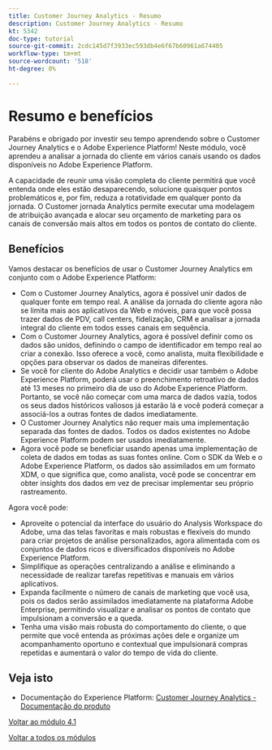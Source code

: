 ```yaml
---
title: Customer Journey Analytics - Resumo
description: Customer Journey Analytics - Resumo
kt: 5342
doc-type: tutorial
source-git-commit: 2cdc145d7f3933ec593db4e6f67b60961a674405
workflow-type: tm+mt
source-wordcount: '518'
ht-degree: 0%

---
```


# Resumo e benefícios

Parabéns e obrigado por investir seu tempo aprendendo sobre o Customer Journey Analytics e o Adobe Experience Platform!
Neste módulo, você aprendeu a analisar a jornada do cliente em vários canais usando os dados disponíveis no Adobe Experience Platform.

A capacidade de reunir uma visão completa do cliente permitirá que você entenda onde eles estão desaparecendo, solucione quaisquer pontos problemáticos e, por fim, reduza a rotatividade em qualquer ponto da jornada.
O Customer jornada Analytics permite executar uma modelagem de atribuição avançada e alocar seu orçamento de marketing para os canais de conversão mais altos em todos os pontos de contato do cliente.

## Benefícios

Vamos destacar os benefícios de usar o Customer Journey Analytics em conjunto com o Adobe Experience Platform:

- Com o Customer Journey Analytics, agora é possível unir dados de qualquer fonte em tempo real. A análise da jornada do cliente agora não se limita mais aos aplicativos da Web e móveis, para que você possa trazer dados de PDV, call centers, fidelização, CRM e analisar a jornada integral do cliente em todos esses canais em sequência.
- Com o Customer Journey Analytics, agora é possível definir como os dados são unidos, definindo o campo de identificador em tempo real ao criar a conexão. Isso oferece a você, como analista, muita flexibilidade e opções para observar os dados de maneiras diferentes.
- Se você for cliente do Adobe Analytics e decidir usar também o Adobe Experience Platform, poderá usar o preenchimento retroativo de dados até 13 meses no primeiro dia de uso do Adobe Experience Platform. Portanto, se você não começar com uma marca de dados vazia, todos os seus dados históricos valiosos já estarão lá e você poderá começar a associá-los a outras fontes de dados imediatamente.
- O Customer Journey Analytics não requer mais uma implementação separada das fontes de dados. Todos os dados existentes no Adobe Experience Platform podem ser usados imediatamente.
- Agora você pode se beneficiar usando apenas uma implementação de coleta de dados em todas as suas fontes online. Com o SDK da Web e o Adobe Experience Platform, os dados são assimilados em um formato XDM, o que significa que, como analista, você pode se concentrar em obter insights dos dados em vez de precisar implementar seu próprio rastreamento.

Agora você pode:

- Aproveite o potencial da interface do usuário do Analysis Workspace do Adobe, uma das telas favoritas e mais robustas e flexíveis do mundo para criar projetos de análise personalizados, agora alimentada com os conjuntos de dados ricos e diversificados disponíveis no Adobe Experience Platform.
- Simplifique as operações centralizando a análise e eliminando a necessidade de realizar tarefas repetitivas e manuais em vários aplicativos.
- Expanda facilmente o número de canais de marketing que você usa, pois os dados serão assimilados imediatamente na plataforma Adobe Enterprise, permitindo visualizar e analisar os pontos de contato que impulsionam a conversão e a queda.
- Tenha uma visão mais robusta do comportamento do cliente, o que permite que você entenda as próximas ações dele e organize um acompanhamento oportuno e contextual que impulsionará compras repetidas e aumentará o valor do tempo de vida do cliente.

## Veja isto

- Documentação do Experience Platform: [Customer Journey Analytics - Documentação do produto](https://docs.adobe.com/content/help/pt-BR/experience-cloud/user-guides/home.translate.html)

[Voltar ao módulo 4.1](./customer-journey-analytics-build-a-dashboard.md)

[Voltar a todos os módulos](../../../overview.md)
